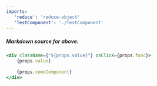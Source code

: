 ```yaml
---
imports:
   'reduce': 'reduce-object'
   'TestComponent': './TestComponent'
---
```


##### Markdown source for above:
```jsx show-source
<div className={"${props.value}"} onClick={props.func}>
    {props.value}
    
    {props.someComponent}
</div>
```
